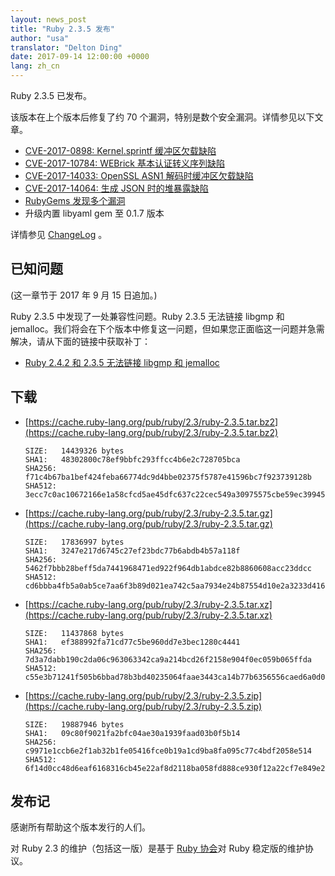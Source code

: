```yaml
---
layout: news_post
title: "Ruby 2.3.5 发布"
author: "usa"
translator: "Delton Ding"
date: 2017-09-14 12:00:00 +0000
lang: zh_cn
---
```


Ruby 2.3.5 已发布。

该版本在上个版本后修复了约 70 个漏洞，特别是数个安全漏洞。详情参见以下文章。

* [CVE-2017-0898: Kernel.sprintf 缓冲区欠载缺陷](/zh_cn/news/2017/09/14/sprintf-buffer-underrun-cve-2017-0898/)
* [CVE-2017-10784: WEBrick 基本认证转义序列缺陷](/zh_cn/news/2017/09/14/webrick-basic-auth-escape-sequence-injection-cve-2017-10784/)
* [CVE-2017-14033: OpenSSL ASN1 解码时缓冲区欠载缺陷](/zh_cn/news/2017/09/14/openssl-asn1-buffer-underrun-cve-2017-14033/)
* [CVE-2017-14064: 生成 JSON 时的堆暴露缺陷](/zh_cn/news/2017/09/14/json-heap-exposure-cve-2017-14064/)
* [RubyGems 发现多个漏洞](/zh_cn/news/2017/08/29/multiple-vulnerabilities-in-rubygems/)
* 升级内置 libyaml gem 至 0.1.7 版本

详情参见 [ChangeLog](http://svn.ruby-lang.org/repos/ruby/tags/v2_3_5/ChangeLog)  。

## 已知问题

(这一章节于 2017 年 9 月 15 日追加。)

Ruby 2.3.5 中发现了一处兼容性问题。Ruby 2.3.5 无法链接 libgmp 和 jemalloc。我们将会在下个版本中修复这一问题，但如果您正面临这一问题并急需解决，请从下面的链接中获取补丁：

* [Ruby 2.4.2 和 2.3.5 无法链接 libgmp 和 jemalloc](https://bugs.ruby-lang.org/issues/13899)

## 下载

* [https://cache.ruby-lang.org/pub/ruby/2.3/ruby-2.3.5.tar.bz2](https://cache.ruby-lang.org/pub/ruby/2.3/ruby-2.3.5.tar.bz2)

      SIZE:   14439326 bytes
      SHA1:   48302800c78ef9bbfc293ffcc4b6e2c728705bca
      SHA256: f71c4b67ba1bef424feba66774dc9d4bbe02375f5787e41596bc7f923739128b
      SHA512: 3ecc7c0ac10672166e1a58cfcd5ae45dfc637c22cec549a30975575cbe59ec39945d806e47661f45071962ef9404566007a982aedccb7d4241b4459cb88507df

* [https://cache.ruby-lang.org/pub/ruby/2.3/ruby-2.3.5.tar.gz](https://cache.ruby-lang.org/pub/ruby/2.3/ruby-2.3.5.tar.gz)

      SIZE:   17836997 bytes
      SHA1:   3247e217d6745c27ef23bdc77b6abdb4b57a118f
      SHA256: 5462f7bbb28beff5da7441968471ed922f964db1abdce82b8860608acc23ddcc
      SHA512: cd6bbba4fb5a0ab5ce7aa6f3b89d021ea742c5aa7934e24b87554d10e2a3233d416051c11aee90f3d8714d168db523a7bf56ef4dafdd256fc8595169c2db496a

* [https://cache.ruby-lang.org/pub/ruby/2.3/ruby-2.3.5.tar.xz](https://cache.ruby-lang.org/pub/ruby/2.3/ruby-2.3.5.tar.xz)

      SIZE:   11437868 bytes
      SHA1:   ef388992fa71cd77c5be960dd7e3bec1280c4441
      SHA256: 7d3a7dabb190c2da06c963063342ca9a214bcd26f2158e904f0ec059b065ffda
      SHA512: c55e3b71241f505b6bbad78b3bd40235064faae3443ca14b77b6356556caed6a0d055dc2e2cd7ebdb5290ab908e06d2b7d68f72469af5017eda4b29664b0d889

* [https://cache.ruby-lang.org/pub/ruby/2.3/ruby-2.3.5.zip](https://cache.ruby-lang.org/pub/ruby/2.3/ruby-2.3.5.zip)

      SIZE:   19887946 bytes
      SHA1:   09c80f9021fa2bfc04ae30a1939faad03b0f5b14
      SHA256: c9971e1ccb6e2f1ab32b1fe05416fce0b19a1cd9ba8fa095c77c4bdf2058e514
      SHA512: 6f14d0cc48d6eaf6168316cb45e22af8d2118ba058fd888ce930f12a22cf7e849e2e185cc7c516fe980f30ee9a942accf9d9e2d4b8a2e79c97b87d4bab704495

## 发布记

感谢所有帮助这个版本发行的人们。

对 Ruby 2.3 的维护（包括这一版）是基于 [Ruby 协会](http://www.ruby.or.jp/)对 Ruby 稳定版的维护协议。
